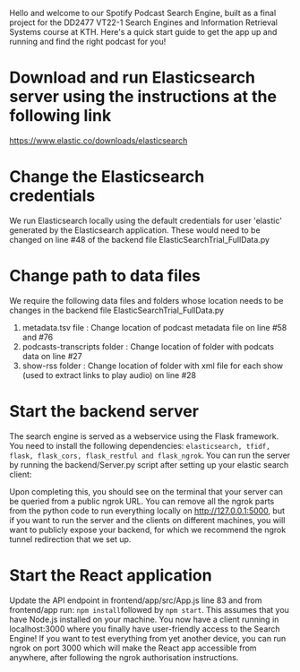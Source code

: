 Hello and welcome to our Spotify Podcast Search Engine, built as a final project for the DD2477 VT22-1 Search Engines and Information Retrieval Systems course at KTH. Here's a quick start guide to get the app up and running and find the right podcast for you!

# Download and run Elasticsearch server using the instructions at the following link
https://www.elastic.co/downloads/elasticsearch

# Change the Elasticsearch credentials
We run Elasticsearch locally using the default credentials for user 'elastic' generated by the Elasticsearch application. These would need to be changed on line #48 of the backend file ElasticSearchTrial_FullData.py

# Change path to data files
We require the following data files and folders whose location needs to be changes in the backend file ElasticSearchTrial_FullData.py
  1. metadata.tsv file : Change location of podcast metadata file on line #58 and #76
  2. podcasts-transcripts folder :  Change location of folder with podcats data on line #27
  3. show-rss folder :  Change location of folder with xml file for each show (used to extract links to play audio)  on line #28

# Start the backend server
The search engine is served as a webservice using the Flask framework. You need to install the following dependencies: ```elasticsearch, tfidf, flask, flask_cors, flask_restful and flask_ngrok```.
You can run the server by running the backend/Server.py script after setting up your elastic search client:

Upon completing this, you should see on the terminal that your server can be queried from a public ngrok URL. You can remove all the ngrok parts from the python code to run everything locally on http://127.0.0.1:5000, but if you want to run the server and the clients on different machines, you will want to publicly expose your backend, for which we recommend the ngrok tunnel redirection that we set up. 

# Start the React application
Update the API endpoint in frontend/app/src/App.js line 83 and from frontend/app run:
```npm install```followed by ```npm start```. This assumes that you have Node.js installed on your machine. You now have a client running in localhost:3000 where you finally have user-friendly access to the Search Engine! 
If you want to test everything from yet another device, you can run ngrok on port 3000 which will make the React app accessible from anywhere, after following the ngrok authorisation instructions. 
